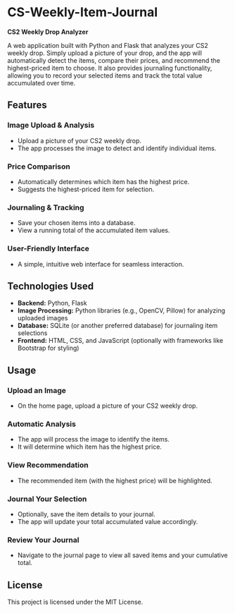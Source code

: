 # CS-Weekly-Item-Journal

**CS2 Weekly Drop Analyzer**

A web application built with Python and Flask that analyzes your CS2 weekly drop. Simply upload a picture of your drop, and the app will automatically detect the items, compare their prices, and recommend the highest-priced item to choose. It also provides journaling functionality, allowing you to record your selected items and track the total value accumulated over time.

## Features

### Image Upload & Analysis
- Upload a picture of your CS2 weekly drop.
- The app processes the image to detect and identify individual items.

### Price Comparison
- Automatically determines which item has the highest price.
- Suggests the highest-priced item for selection.

### Journaling & Tracking
- Save your chosen items into a database.
- View a running total of the accumulated item values.

### User-Friendly Interface
- A simple, intuitive web interface for seamless interaction.

## Technologies Used

- **Backend:** Python, Flask
- **Image Processing:** Python libraries (e.g., OpenCV, Pillow) for analyzing uploaded images
- **Database:** SQLite (or another preferred database) for journaling item selections
- **Frontend:** HTML, CSS, and JavaScript (optionally with frameworks like Bootstrap for styling)

## Usage

### Upload an Image
- On the home page, upload a picture of your CS2 weekly drop.

### Automatic Analysis
- The app will process the image to identify the items.
- It will determine which item has the highest price.

### View Recommendation
- The recommended item (with the highest price) will be highlighted.

### Journal Your Selection
- Optionally, save the item details to your journal.
- The app will update your total accumulated value accordingly.

### Review Your Journal
- Navigate to the journal page to view all saved items and your cumulative total.


## License

This project is licensed under the MIT License.
